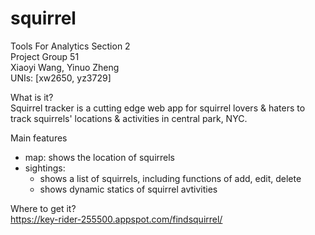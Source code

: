 # squirrel

Tools For Analytics Section 2  
Project Group 51  
Xiaoyi Wang, Yinuo Zheng  
UNIs: [xw2650, yz3729]  

What is it?  
Squirrel tracker is a cutting edge web app for squirrel lovers & haters to track squirrels' locations & activities in central park, NYC.

Main features  
- map: shows the location of squirrels
- sightings: 
    - shows a list of squirrels, including functions of add, edit, delete
    - shows dynamic statics of squirrel avtivities
 
Where to get it?  
https://key-rider-255500.appspot.com/findsquirrel/ 
